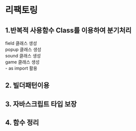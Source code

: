 <h1>리팩토링</h1>

<h2>1.반복적 사용함수 Class를 이용하여 분기처리</h2>
field 클래스 생성<br/>
popup 클래스 생성<br/>
sound 클래스 생성<br/>
game 클래스 생성<br/>
- as import 활용
<h2>2. 빌더패턴이용</h2>

<h2>3. 자바스크립트 타입 보장</h2>

<h2>4. 함수 정리</h2>
